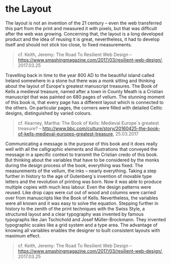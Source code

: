 # the Layout

The layout is not an invention of the 21 century – even the web transferred this part from the print and measured it with pixels, but that was difficult after the web was growing. Concerning that, the layout is a long developed product and the idea of reusing it is great, nevertheless, it had to develop itself and should not stick too close, to fixed measurements.
> cf. Keith, Jeremy: The Road To Resilient Web Design – https://www.smashingmagazine.com/2017/03/resilient-web-design/, 2017.03.25

Travelling back in time to the year 800 AD to the beautiful island called Ireland somewhere in a stone hut there was a monk sitting and thinking about the layout of Europe's greatest manuscript treasures. The Book of Kells a medieval treasure, named after a town in County Meath is a Cristian manuscript that was painted on 680 pages of vellum. The stunning moment of this book is, that every page has a different layout which is connected to the others. On particular pages, the corners were filled with detailed Celtic designs, distinguished by varied colours.
> cf. Kearney, Martha: The Book of Kells: Medieval Europe`s greatest treasure? – http://www.bbc.com/culture/story/20160425-the-book-of-kells-medieval-europes-greatest-treasure, 25.03.2017

Communicating a message is the purpose of this book and it does really well with all the calligraphic elements and illustrations that conveyed the message in a specific context to transmit the Cristian credo of this book. But thinking about the variables that have to be considered by the monks during the design process of the book, everything was fixed. The measurements of the vellum, the inks – nearly everything. Taking a step further in history to the age of Gutenberg`s invention of movable type letters and the revolution of printing was born. Now it was able to produce multiple copies with much less labour. Even the design patterns were reused. Like drop caps were cut out of wood and columns were carried over from manuscripts like the Book of Kells. Nevertheless, the variables were all known and it was easy to solve the equation. Stepping further in history to the zenith of the print techniques with the Swiss Style, a structured layout and a clear typography was invented by famous typographs like Jan Tschichold and Josef Müller-Brockmann. They invented typographic scales like a grid system and a type area. The advantage of knowing all variables enables the designer to built consistent layouts with maximum effect.
> cf. Keith, Jeremy: The Road To Resilient Web Design – https://www.smashingmagazine.com/2017/03/resilient-web-design/, 2017.03.25